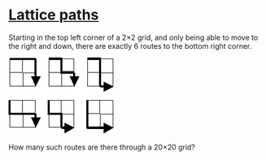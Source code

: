 # [Lattice paths](https://projecteuler.net/problem=15)

Starting in the top left corner of a 2×2 grid, and only being able to move to the right and down, there are exactly 6 routes to the bottom right corner.

![2x2 grid cases](p015.png)

How many such routes are there through a 20×20 grid?

